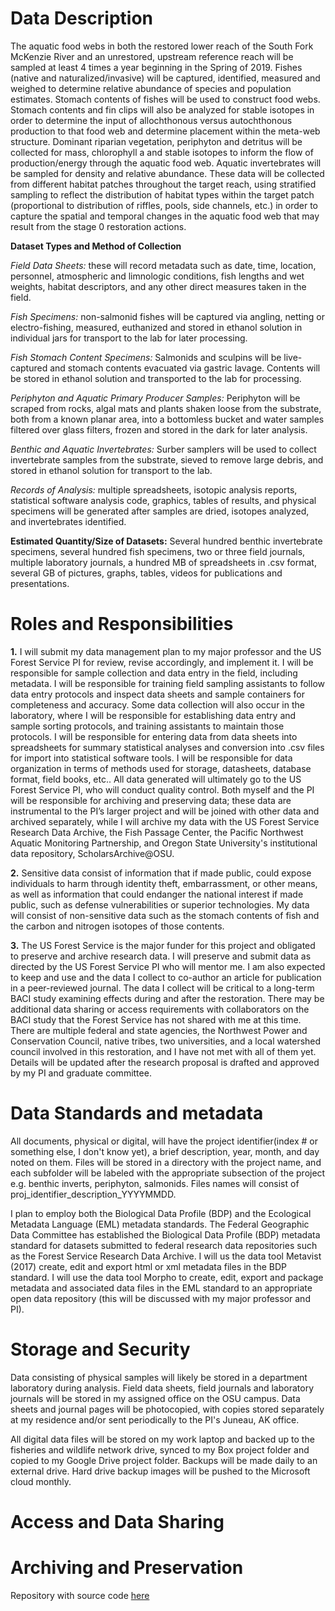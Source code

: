 # Data Description

The aquatic food webs in both the restored lower reach of the South Fork McKenzie River and an unrestored, upstream reference reach will be sampled at least 4 times a year beginning in the Spring of 2019. Fishes (native and naturalized/invasive) will be captured, identified, measured and weighed to determine relative abundance of species and population estimates. Stomach contents of fishes will be used to construct food webs. Stomach contents and fin clips will also be analyzed for stable isotopes in order to determine the input of allochthonous versus autochthonous production to that food web and determine placement within the meta-web structure. Dominant riparian vegetation, periphyton and detritus will be collected for mass, chlorophyll a and stable isotopes to inform the flow of production/energy through the aquatic food web.  Aquatic invertebrates will be sampled for density and relative abundance. These data will be collected from different habitat patches throughout the target reach, using stratified sampling to reflect the distribution of habitat types within the target patch (proportional to distribution of riffles, pools, side channels, etc.) in order to capture the spatial and temporal changes in the aquatic food web that may result from the stage 0 restoration actions.

**Dataset Types and Method of Collection**

*Field Data Sheets:* these will record metadata such as date, time, location, personnel, atmospheric and limnologic conditions, fish lengths and wet weights, habitat descriptors, and any other direct measures taken in the field.

*Fish Specimens:* non-salmonid fishes will be captured via angling, netting or electro-fishing, measured, euthanized and stored in ethanol solution in individual jars for transport to the lab for later processing.

*Fish Stomach Content Specimens:* Salmonids and sculpins will be live-captured and stomach contents evacuated via gastric lavage. Contents will be stored in ethanol solution and transported to the lab for processing.

*Periphyton and Aquatic Primary Producer Samples:* Periphyton will be scraped from rocks, algal mats and plants shaken loose from the substrate, both from a known planar area, into a bottomless bucket and water samples filtered over glass filters, frozen and stored in the dark for later analysis.

*Benthic and Aquatic Invertebrates:* Surber samplers will be used to collect invertebrate samples from the substrate, sieved to remove large debris, and stored in ethanol solution for transport to the lab.

*Records of Analysis:* multiple spreadsheets, isotopic analysis reports, statistical software analysis code, graphics, tables of results, and physical specimens will be generated after samples are dried, isotopes analyzed, and invertebrates identified.

**Estimated Quantity/Size of Datasets:**
Several hundred benthic invertebrate specimens, several hundred fish specimens, two or three field journals, multiple laboratory journals, a hundred MB of spreadsheets in .csv format, several GB of pictures, graphs, tables, videos for publications and presentations.

# Roles and Responsibilities

**1.**	I will  submit my data management plan to my major professor and the US Forest Service PI for review, revise accordingly, and implement it. I will be responsible for sample collection and data entry in the field, including metadata. I will be responsible for training field sampling assistants to follow data entry protocols and inspect data sheets and sample containers for completeness and accuracy. Some data collection will also occur in the laboratory, where I will be responsible for establishing data entry and sample sorting protocols, and training assistants to maintain those protocols. I will be responsible for entering data from data sheets into spreadsheets for summary statistical analyses and conversion into .csv files for import into statistical software tools. I will be responsible for data organization in terms of methods used for storage, datasheets, database format, field books, etc.. All data generated will ultimately go to the US Forest Service PI, who will conduct quality control. Both myself and the PI will be responsible for archiving and preserving data; these data are instrumental to the PI’s larger project and will be joined with other data and archived separately, while I will archive my data with the US Forest Service Research Data Archive, the Fish Passage Center, the Pacific Northwest Aquatic Monitoring Partnership, and Oregon State University's institutional data repository, ScholarsArchive@OSU.

**2.**	Sensitive data consist of information that if made public, could expose individuals to harm through identity theft, embarrassment, or other means, as well as information that could endanger the national interest if made public, such as defense vulnerabilities or superior technologies. My data will consist of non-sensitive data such as the stomach contents of fish and the carbon and nitrogen isotopes of those contents.

**3.**	The US Forest Service is the major funder for this project and obligated to preserve and archive research data. I will preserve and submit data as directed by the US Forest Service PI who will mentor me. I am also expected to keep and use and the data I collect to co-author an article for publication in a peer-reviewed journal. The data I collect will be critical to a long-term BACI study examining effects during and after the restoration. There may be additional data sharing or access requirements with collaborators on the BACI study that the Forest Service has not shared with me at this time. There are multiple federal and state agencies, the Northwest Power and Conservation Council, native tribes, two universities, and a local watershed council involved in this restoration, and I have not met with all of them yet. Details will be updated after the research proposal is drafted and approved by my PI and graduate committee.

# Data Standards and metadata
All documents, physical or digital, will have the project identifier(index # or something else, I don't know yet), a brief description, year, month, and day noted on them. Files will be stored in a directory with the project name, and each subfolder will be labeled with the appropriate subsection of the project e.g. benthic inverts, periphyton, salmonids. Files names will consist of proj_identifier_description_YYYYMMDD.

I plan to employ both the Biological Data Profile (BDP) and the Ecological Metadata Language (EML) metadata standards. The Federal Geographic Data Committee has established the Biological Data Profile (BDP) metadata standard for datasets submitted to federal research data repositories such as the Forest Service Research Data Archive. I will us the data tool Metavist (2017) create, edit and export html or xml metadata files in the BDP standard. I will use the data tool Morpho to create, edit, export and package metadata and associated data files in the EML standard to an appropriate open data repository (this will be discussed with my major professor and PI).

# Storage and Security
Data consisting of physical samples will likely be stored in a department laboratory during analysis. Field data sheets, field journals and laboratory journals will be stored in my assigned office on the OSU campus. Data sheets and journal pages will be photocopied, with copies stored separately at my residence and/or sent periodically to the PI's Juneau, AK office.

All digital data files will be stored on my work laptop and backed up to the fisheries and wildlife network drive, synced to my Box project folder and copied to my Google Drive project folder. Backups will be made daily to an external drive. Hard drive backup images will be pushed to the Microsoft cloud monthly.
# Access and Data Sharing

# Archiving and Preservation

Repository with source code [here](https://github.com/clarallebot/GRAD521_DMPtemplate)
